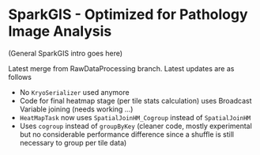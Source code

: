 # SparkGIS - Optimized for Pathology Image Analysis 
(General SparkGIS intro goes here)

Latest merge from RawDataProcessing branch. Latest updates are as follows
* No `KryoSerializer` used anymore
* Code for final heatmap stage (per tile stats calculation) uses Broadcast Variable joining (needs working ...)
* `HeatMapTask` now uses `SpatialJoinHM_Cogroup` instead of `SpatialJoinHM`
* Uses `cogroup` instead of `groupByKey` (cleaner code, mostly experimental but no considerable performance difference since a shuffle is still necessary to group per tile data)